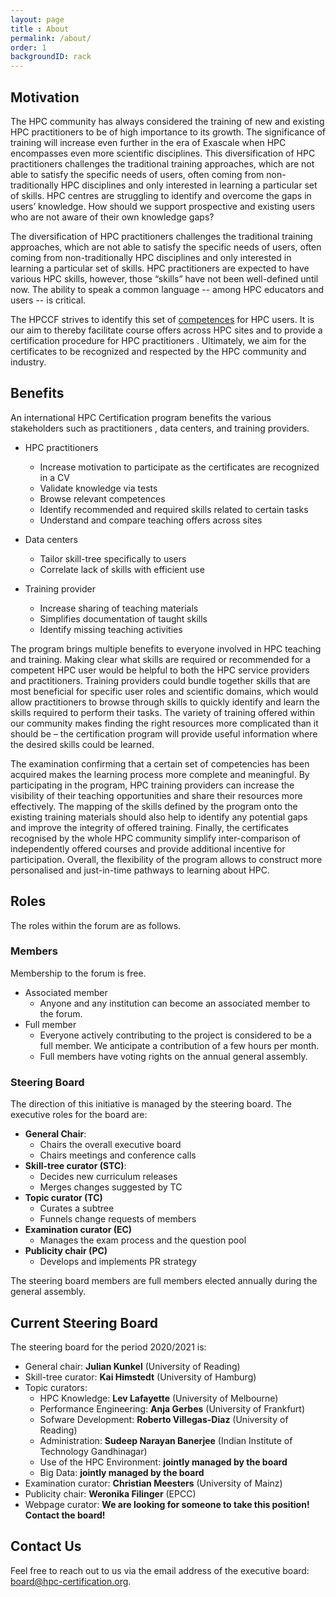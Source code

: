 ```yaml
---
layout: page
title : About
permalink: /about/
order: 1
backgroundID: rack
---
```


## Motivation

The HPC community has always considered the training of new and existing HPC <span class="hint tpract">practitioners</span>  to be of high importance to its growth. The significance of training will increase even further in the era of Exascale when HPC encompasses even more scientific disciplines. This diversification of HPC <span class="hint tpract">practitioners</span>  challenges the traditional training approaches, which are not able to satisfy the specific needs of users, often coming from non-traditionally HPC disciplines and only interested in learning a particular set of skills. HPC centres are struggling to identify and overcome the gaps in users’ knowledge. How should we support prospective and existing users who are not aware of their own knowledge gaps?  

The diversification of HPC <span class="hint tpract">practitioners</span>  challenges the traditional training approaches, which are not able to satisfy the specific needs of users, often coming from non-traditionally HPC disciplines and only interested in learning a particular set of skills.
HPC <span class="hint tpract">practitioners</span>  are expected to have various HPC skills, however, those “skills” have not been well-defined until now. The ability to speak a common language -- among HPC educators and users  -- is critical.

The HPCCF strives to identify this set of [competences](/cs/) for HPC users.
It is our aim to thereby facilitate course offers across HPC sites and to provide a certification procedure for HPC <span class="hint tpract">practitioners</span> .
Ultimately, we aim for the certificates to be recognized and respected by the HPC community and industry.

## Benefits

An international HPC Certification program benefits the various stakeholders such as <span class="hint tpract">practitioners</span> , data centers, and training providers.

  * HPC <span class="hint tpract">practitioners</span>
    *  Increase motivation to participate as the certificates are recognized in a CV
    *  Validate knowledge via tests
    *  Browse relevant competences
    *  Identify recommended and required skills related to certain tasks
    *  Understand and compare teaching offers across sites

 * Data centers
   * Tailor skill-tree specifically to users
   * Correlate lack of skills with efficient use

 * Training provider
    * Increase sharing of teaching materials
    * Simplifies documentation of taught skills
    * Identify missing teaching activities

The program brings multiple benefits to everyone involved in HPC
teaching and training.
Making clear what skills are required or recommended for a competent HPC user would be
helpful to both the HPC service providers and <span class="hint tpract">practitioners</span>.
Training providers could bundle together skills that are most beneficial for specific user roles and scientific domains, which would allow <span class="hint tpract">practitioners</span> to browse through skills to quickly identify and learn the skills required to perform their tasks.
The variety of training offered within our community makes finding the right resources more complicated than it should be – the certification program will provide useful information where the desired skills could be learned.

The examination confirming that a certain set of competencies has been acquired makes the learning process more complete and meaningful. By participating in the program, HPC training providers can increase the visibility of their teaching opportunities and share their resources more effectively.
The mapping of the skills defined by the program onto the existing training materials should also help to identify any potential gaps and improve the integrity of offered training.
Finally, the certificates recognised by the whole
HPC community simplify inter-comparison of independently offered courses and provide additional incentive for participation.
Overall, the flexibility of the program allows to construct more personalised and just-in-time pathways to learning about HPC.


<!--
## Contributors

The following list of people contribute directly or indirectly to the HPC certification program:

{::options parse_block_html="true" /}

<ul>
{% for member in site.data.contributors %}
  <li>
    {% if member.url != null %}
    <a href="{{member.url}}">
    {% endif %}
      {{ member.name }} ({{ member.institution }})
    {% if member.url != null %}</a>{% endif %}
  </li>
{% endfor %}
</ul>
-->

## Roles

The roles within the forum are as follows.

### Members

Membership to the forum is free.

  * Associated member
    * Anyone and any institution can become an associated member to the forum.
  * Full member
    * Everyone actively contributing to the project is considered to be a full member. We anticipate a contribution of a few hours per month.
    * Full members have voting rights on the annual general assembly.

### Steering Board

The direction of this initiative is managed by the steering board.
The executive roles for the board are:

  * **General Chair**:
    * Chairs the overall executive board
    * Chairs meetings and conference calls
  * **Skill-tree curator (STC)**:
    * Decides new curriculum releases
    * Merges changes suggested by TC
  * **Topic curator (TC)**
     * Curates a subtree
     * Funnels change requests of members
  * **Examination curator (EC)**
     * Manages the exam process and the question pool
  * **Publicity chair (PC)**
     * Develops and implements PR strategy

The steering board members are full members elected annually during the general assembly.

## Current Steering Board

The steering board for the period 2020/2021 is:

  * General chair: **Julian Kunkel** (University of Reading)
  * Skill-tree curator: **Kai Himstedt** (University of Hamburg)
  * Topic curators:
    * HPC Knowledge: **Lev Lafayette** (University of Melbourne)
    * Performance Engineering: **Anja Gerbes** (University of Frankfurt)    
    * Sofware Development: **Roberto Villegas-Diaz** (University of Reading)
    * Administration: **Sudeep Narayan Banerjee** (Indian Institute of Technology Gandhinagar)
    * Use of the HPC Environment: **jointly managed by the board**
    * Big Data: **jointly managed by the board**
  * Examination curator: **Christian Meesters** (University of Mainz)
  * Publicity chair: **Weronika Filinger** (EPCC)
  * Webpage curator: __We are looking for someone to take this position! Contact the board!__


## Contact Us
Feel free to reach out to us via the email address of the executive board: <a href="mailto:board@hpc-certification.org">board@hpc-certification.org</a>.
